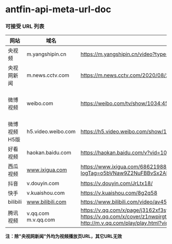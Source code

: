 # antfin-api-meta-url-doc

### 可接受 URL 列表

| 网站         | 域名                   | 示例url                                                      | 说明                                                         |
| ------------ | ---------------------- | ------------------------------------------------------------ | ------------------------------------------------------------ |
| 央视频       | m.yangshipin.cn        | https://m.yangshipin.cn/video?type=0&vid=k0000788qfw         | \                                                            |
| 央视网新闻   | m.news.cctv.com        | https://m.news.cctv.com/2020/08/28/ARTIQXMkEov0FfZULH9X9LZG200828.shtml | html页面应有且仅有一个视频                                   |
| 微博视频     | weibo.com              | https://weibo.com/tv/show/1034:4537797877366790              | 必须是https://weibo.com/tv/show/<id> 格式的微博视频播放页URL，不能是微博内容页 |
| 微博视频H5版 | h5.video.weibo.com     | https://h5.video.weibo.com/show/1034:4539231369101314        | \                                                            |
| 好看视频     | haokan.baidu.com       | https://haokan.baidu.com/v?vid=101851707638161178            | \                                                            |
| 西瓜视频     | www.ixigua.com         | https://www.ixigua.com/6862198827873468932?logTag=o5bVNaw9Z2NuFBBvSx2Ak | \                                                            |
| 抖音         | v.douyin.com           | https://v.douyin.com/JrLtx18/                                | \                                                            |
| 快手         | v.kuaishou.com         | https://v.kuaishou.com/8g2q58                                | \                                                            |
| bilibili     | www.bilibili.com       | https://www.bilibili.com/video/av455182791                   | \                                                            |
| 腾讯视频     | v.qq.com<br>m.v.qq.com | https://v.qq.com/x/page/j3162xf3sy8.html<br>https://v.qq.com/x/cover/z1nwpirgtrdckxo.html<br>http://m.v.qq.com/play/play.html?vid=t32202qsbjj | 需要会员才能观看的视频，无法入库                             |

**注：除"央视网新闻"外均为视频播放页URL，其它URL无效**